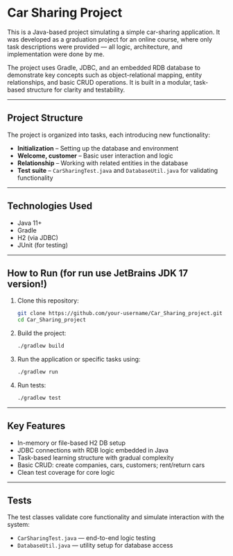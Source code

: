 
#  Car Sharing Project

This is a Java-based project simulating a simple car-sharing application. It was developed as a graduation project for an online course, where only task descriptions were provided — all logic, architecture, and implementation were done by me.

The project uses Gradle, JDBC, and an embedded RDB database to demonstrate key concepts such as object-relational mapping, entity relationships, and basic CRUD operations. It is built in a modular, task-based structure for clarity and testability.

---

##  Project Structure

The project is organized into tasks, each introducing new functionality:

- **Initialization** – Setting up the database and environment
- **Welcome, customer** – Basic user interaction and logic
- **Relationship** – Working with related entities in the database
- **Test suite** – `CarSharingTest.java` and `DatabaseUtil.java` for validating functionality

---

##  Technologies Used

- Java 11+
- Gradle
- H2 (via JDBC)
- JUnit (for testing)

---

##  How to Run (for run use JetBrains JDK 17 version!)

1. Clone this repository:
   ```bash
   git clone https://github.com/your-username/Car_Sharing_project.git
   cd Car_Sharing_project
   ```

2. Build the project:
   ```bash
   ./gradlew build
   ```

3. Run the application or specific tasks using:
   ```bash
   ./gradlew run
   ```

4. Run tests:
   ```bash
   ./gradlew test
   ```

---

##  Key Features

- In-memory or file-based H2 DB setup
- JDBC connections with RDB logic embedded in Java
- Task-based learning structure with gradual complexity
- Basic CRUD: create companies, cars, customers; rent/return cars
- Clean test coverage for core logic

---

##  Tests

The test classes validate core functionality and simulate interaction with the system:
- `CarSharingTest.java` — end-to-end logic testing
- `DatabaseUtil.java` — utility setup for database access

